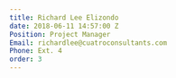 ```yaml
---
title: Richard Lee Elizondo
date: 2018-06-11 14:57:00 Z
Position: Project Manager
Email: richardlee@cuatroconsultants.com
Phone: Ext. 4
order: 3
---
```


